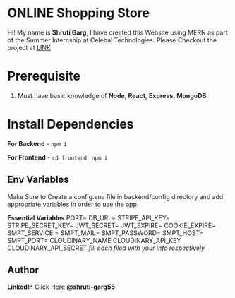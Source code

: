 # ONLINE Shopping Store

Hi! My name is **Shruti Garg**, I have created this Website using MERN as part of the Summer Internship at Celebal Technologies.
Please Checkout the project at [LINK](https://onlineshoppingstore-8qdr.onrender.com/)

# Prerequisite

1.  Must have basic knowledge of **Node**, **React**, **Express**, **MongoDB**.

# Install Dependencies

**For Backend** - `npm i`

**For Frontend** - `cd frontend` ` npm i`

## Env Variables

Make Sure to Create a config.env file in backend/config directory and add appropriate variables in order to use the app.

**Essential Variables**
PORT=
DB_URI =
STRIPE_API_KEY=
STRIPE_SECRET_KEY=
JWT_SECRET=
JWT_EXPIRE=
COOKIE_EXPIRE=
SMPT_SERVICE =
SMPT_MAIL=
SMPT_PASSWORD=
SMPT_HOST=
SMPT_PORT=
CLOUDINARY_NAME
CLOUDINARY_API_KEY
CLOUDINARY_API_SECRET
_fill each filed with your info respectively_

## Author

**LinkedIn** Click [Here](https://in.linkedin.com/in/shruti-garg55) **@shruti-garg55**
